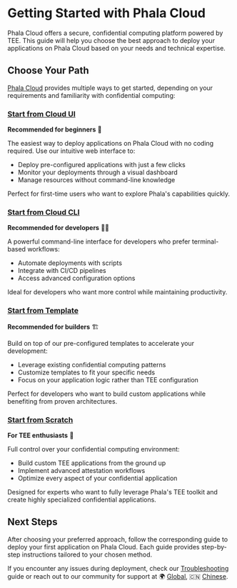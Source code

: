 # Getting Started with Phala Cloud

Phala Cloud offers a secure, confidential computing platform powered by TEE. This guide will help you choose the best approach to deploy your applications on Phala Cloud based on your needs and technical expertise.

## Choose Your Path

[Phala Cloud](https://cloud.phala.network/register?invite=PHALAWIKI) provides multiple ways to get started, depending on your requirements and familiarity with confidential computing:

### [Start from Cloud UI](start-from-cloud-ui.md)
**Recommended for beginners** 👶

The easiest way to deploy applications on Phala Cloud with no coding required. Use our intuitive web interface to:
- Deploy pre-configured applications with just a few clicks
- Monitor your deployments through a visual dashboard
- Manage resources without command-line knowledge

Perfect for first-time users who want to explore Phala's capabilities quickly.

### [Start from Cloud CLI](start-from-cloud-cli.md)
**Recommended for developers** 👨‍💻

A powerful command-line interface for developers who prefer terminal-based workflows:
- Automate deployments with scripts
- Integrate with CI/CD pipelines
- Access advanced configuration options

Ideal for developers who want more control while maintaining productivity.

### [Start from Template](start-from-template.md)
**Recommended for builders** 🏗️

Build on top of our pre-configured templates to accelerate your development:
- Leverage existing confidential computing patterns
- Customize templates to fit your specific needs
- Focus on your application logic rather than TEE configuration

Perfect for developers who want to build custom applications while benefiting from proven architectures.

### [Start from Scratch](start-from-scratch.md)
**For TEE enthusiasts** 🦸

Full control over your confidential computing environment:
- Build custom TEE applications from the ground up
- Implement advanced attestation workflows
- Optimize every aspect of your confidential application

Designed for experts who want to fully leverage Phala's TEE toolkit and create highly specialized confidential applications.

## Next Steps

After choosing your preferred approach, follow the corresponding guide to deploy your first application on Phala Cloud. Each guide provides step-by-step instructions tailored to your chosen method.

If you encounter any issues during deployment, check our [Troubleshooting](../troubleshooting.md) guide or reach out to our community for support at 🌍 [Global](https://t.me/+nbhjx1ADG9EyYmI9), 🇨🇳 [Chinese](https://t.me/+4PcAE9qTZ1kzM2M9).